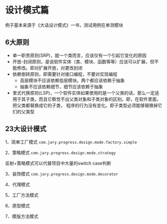# 设计模式篇
例子基本来源于《大话设计模式》一书，测试用例在单测模块

## 6大原则
- 单一职责原则(SRP)，就一个类而言，应该仅有一个引起它变化的原因
- 开放-封闭原则，是说软件实体（类、模块、函数等等）应该可以扩展，但不能修改。即对扩展开放，对更改封闭
- 依赖倒转原则，即需要针对接口编程，不要对实现编程
    - 高层模块不应该依赖低层模块。两个都应该依赖于抽象
    - 抽象不应该依赖细节，细节应该依赖于抽象
- 里式代换原则(LSP)，一个软件实体如果使用的是一个父类的话，那么一定适用于其子类，而且它察觉不出父类对象和子类对象的区别。即，在软件里面，把父类都替换成它的子类，
程序的行为没有变化。即子类型必须能够替换掉它们的父类型



## 23大设计模式
1、简单工厂模式
`com.jary.progress.design.mode.factory.simple`

2、策略模式
`com.jary.progress.design.mode.strategy`

反射+策略模式可以代替项目中大量的switch case判断

3、装饰模式
`com.jary.progress.design.mode.decorator`

4、代理模式

5、工厂方法模式

6、原型模式

7、模版方法模式
